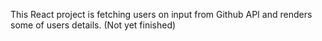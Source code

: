 This React project is fetching users on input from Github API 
and renders some of users details.
(Not yet finished)